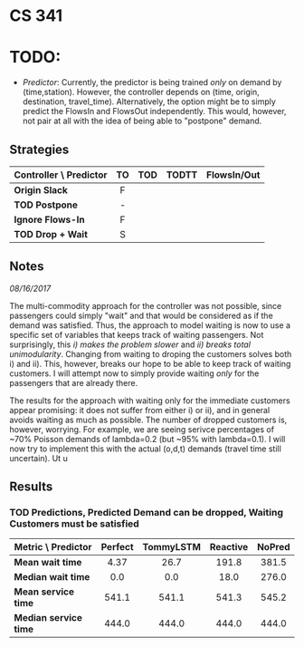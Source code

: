 # CS 341

# TODO:

- *Predictor*: Currently, the predictor is being trained _only_ on demand by (time,station). However, the controller depends on (time, origin, destination, travel_time). Alternatively, the option might be to simply predict the FlowsIn and FlowsOut independently. This would, however, not pair at all with the idea of being able to "postpone" demand. 

## Strategies



|Controller \ Predictor   | TO | TOD | TODTT | FlowsIn/Out | 
| ----------------------- |:--:|:---:|:-----:|:-----------:|
|**Origin Slack**         | F  |     |       |             |
|**TOD Postpone**         | -  |     |       |             |
|**Ignore Flows-In**      | F  |     |       |             |
|**TOD Drop + Wait**      | S  |     |       |             |


## Notes

_08/16/2017_

The multi-commodity approach for the controller was not possible, since passengers could simply "wait" and that would be considered as if the demand was satisfied. Thus, the approach to model waiting is now to use a specific set of variables that keeps track of waiting passengers. Not surprisingly, this *i) makes the problem slower* and *ii) breaks total unimodularity*. Changing from waiting to droping the customers solves both i) and ii). This, however, breaks our hope to be able to keep track of waiting customers. I will attempt now to simply provide waiting _only_ for the passengers that are already there. 

The results for the approach with waiting only for the immediate customers appear promising: it does not suffer from either i) or ii), and in general avoids waiting as much as possible. The number of dropped customers is, however, worrying. For example, we are seeing serivce percentages of ~70% Poisson demands of lambda=0.2 (but ~95% with lambda=0.1). I will now try to implement this with the actual (o,d,t) demands (travel time still uncertain). Ut u



## Results

### TOD Predictions, Predicted Demand can be dropped, Waiting Customers must be satisfied

| Metric \ Predictor    | Perfect | TommyLSTM | Reactive | NoPred |
| --------------------  |:------: |:---------:|:--------:|:------:|
|**Mean wait time**     |   4.37  |  26.7     |  191.8   | 381.5  |
|**Median wait time**   |   0.0   |    0.0    |   18.0   | 276.0  |
|**Mean service time**  | 541.1   |  541.1    |  541.3   | 545.2  |
|**Median service time**| 444.0   |  444.0    |  444.0   | 444.0  |